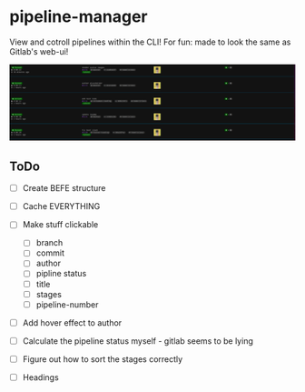 # pipeline-manager

View and cotroll pipelines within the CLI! For fun: made to look the same as Gitlab's web-ui!

![pipeline list screenshot](./screenshots/pipeline-list.png)

## ToDo

- [ ] Create BEFE structure
- [ ] Cache EVERYTHING
- [ ] Make stuff clickable
  - [ ] branch
  - [ ] commit
  - [ ] author
  - [ ] pipline status
  - [ ] title
  - [ ] stages
  - [ ] pipeline-number
- [ ] Add hover effect to author
- [ ] Calculate the pipeline status myself - gitlab seems to be lying
- [ ] Figure out how to sort the stages correctly
- [ ] Headings


